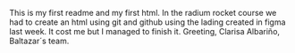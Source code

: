 This is my first readme and my first html.
In the radium rocket course we had to create an html using git and github using the lading created in figma last week. It cost me but I managed to finish it.
Greeting, Clarisa Albariño, Baltazar´s team.